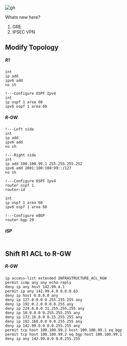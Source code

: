 ![gh](https://raw.githubusercontent.com/ndriannazriel04/Advanced-Network-Tech/main/obsidian/images1735486196000f40c98.png)

Whats new here?
1. GRE
2. IPSEC VPN

## Modify Topology

##### R1
```
int 
ip add
ipv6 add
no sh

!---Configure OSPF Ipv4
int 
ip ospf 1 area 60
ipv6 ospf 1 area 60
```

##### R-GW
```
!---Left side
int 
ip add
ipv6 add
no sh

!---Right side
int 
ip add 100.100.99.1 255.255.255.252
ipv6 add 2001:100:100:99::/127
no sh

!---Configure OSPF Ipv4
router ospf 1 
router-id 

int 
ip ospf 1 area 60
ipv6 ospf 1 area 60

!---Configure eBGP
router bgp 29

```

##### ISP
```

```
## Shift R1 ACL to R-GW

##### R-GW
```
ip access-list extended INFRASTRUCTURE_ACL_RGW
permit icmp any any echo-reply
deny ip any host 142.99.4.1
permit ip any 142.99.4.0 0.0.0.63
deny ip host 0.0.0.0 any
deny ip 127.0.0.0 0.255.255.255 any
deny ip 192.0.2.0 0.0.0.255 any
deny ip 224.0.0.0 31.255.255.255 any
deny ip 10.0.0.0 0.255.255.255 any
deny ip 172.16.0.0 0.15.255.255 any
deny ip 192.168.0.0 0.0.255.255 any
deny ip 142.99.0.0 0.0.255.255 any
permit tcp host 100.100.99.2 host 100.100.99.1 eq bgp
permit tcp host 100.100.99.2 eq bgp host 100.100.99.1
deny ip any 142.99.0.0 0.0.255.255

```